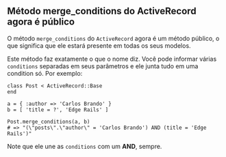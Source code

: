 ## Método merge\_conditions do ActiveRecord agora é público

O método `merge_conditions` do `ActiveRecord` agora é um método público, o que significa que ele estará presente em todas os seus modelos.

Este método faz exatamente o que o nome diz. Você pode informar várias `conditions` separadas em seus parâmetros e ele junta tudo em uma condition só. Por exemplo:

	class Post < ActiveRecord::Base
	end

	a = { :author => 'Carlos Brando' }
	b = [ 'title = ?', 'Edge Rails' ]

	Post.merge_conditions(a, b)
	# => "(\"posts\".\"author\" = 'Carlos Brando') AND (title = 'Edge Rails')"

Note que ele une as `conditions` com um **AND**, sempre.
